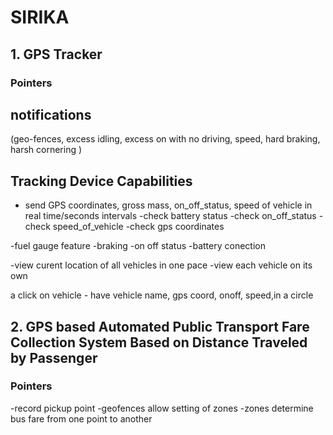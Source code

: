 # SIRIKA

## 1. GPS Tracker
### Pointers
## notifications 
(geo-fences, excess idling, excess on with no driving, speed, hard braking, harsh cornering )

## Tracking Device Capabilities 
- send GPS coordinates, gross mass, on_off_status, speed of vehicle in real time/seconds intervals
  -check battery status 
  -check on_off_status
  -check speed_of_vehicle 
  -check gps coordinates 

-fuel gauge feature 
-braking 
-on off status 
-battery conection 

-view curent location of all vehicles in one pace 
-view each vehicle on its own 

a click on vehicle - have  vehicle name, gps coord, onoff, speed,in a circle



## 2. GPS based Automated Public Transport Fare Collection System Based on Distance Traveled by Passenger
### Pointers

-record pickup point 
-geofences allow setting of zones 
-zones determine bus fare from one point to another 


